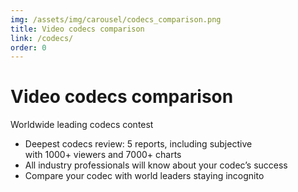 ```yaml
---
img: /assets/img/carousel/codecs_comparison.png
title: Video codecs comparison
link: /codecs/
order: 0
---
```

# Video codecs comparison
<span class="motto">Worldwide leading codecs contest</span>

* Deepest codecs review: 5 reports, including subjective  
  with 1000+ viewers and 7000+ charts
* All industry professionals will know about your codec’s success
* Compare your codec with world leaders staying incognito
